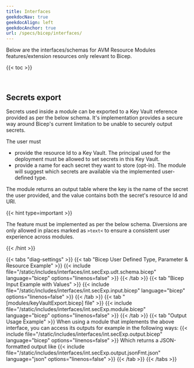 ```yaml
---
title: Interfaces
geekdocNav: true
geekdocAlign: left
geekdocAnchor: true
url: /specs/bicep/interfaces/
---
```


Below are the interfaces/schemas for AVM Resource Modules features/extension resources only relevant to Bicep.

{{< toc >}}

<br>

## Secrets export

Secrets used inside a module can be exported to a Key Vault reference provided as per the below schema.
It's implementation provides a secure way around Bicep's current limitation to be unable to securely output secrets.

The user must
- provide the resource Id to a Key Vault. The principal used for the deployment must be allowed to set secrets in this Key Vault.
- provide a name for each secret they want to store (opt-in). The module will suggest which secrets are available via the implemented user-defined type.

The module returns an output table where the key is the name of the secret the user provided, and the value contains both the secret's resource Id and URI.

{{< hint type=important >}}

The feature must be implemented as per the below schema. Diversions are only allowed in places marked as `>text<` to ensure a consistent user experience across modules.

{{< /hint >}}

{{< tabs "diag-settings" >}}
  {{< tab "Bicep User Defined Type, Parameter & Resource Example" >}}
  {{< include file="/static/includes/interfaces/int.secExp.udt.schema.bicep" language="bicep" options="linenos=false" >}}
  {{< /tab >}}
  {{< tab "Bicep Input Example with Values" >}}
  {{< include file="/static/includes/interfaces/int.secExp.input.bicep" language="bicep" options="linenos=false" >}}
  {{< /tab >}}
  {{< tab "[modules/keyVaultExport.bicep] file" >}}
  {{< include file="/static/includes/interfaces/int.secExp.module.bicep" language="bicep" options="linenos=false" >}}
  {{< /tab >}}
  {{< tab "Output Usage Example" >}}
  When using a module that implements the above interface, you can access its outputs for example in the following ways:
  {{< include file="/static/includes/interfaces/int.secExp.output.bicep" language="bicep" options="linenos=false" >}}
  Which returns a JSON-formatted output like
  {{< include file="/static/includes/interfaces/int.secExp.output.jsonFmt.json" language="json" options="linenos=false" >}}
  {{< /tab >}}
{{< /tabs >}}

<br>
